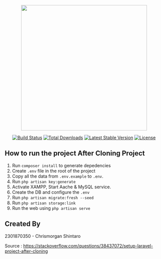 <p align="center"><a href="https://laravel.com" target="_blank"><img src="https://raw.githubusercontent.com/laravel/art/master/logo-lockup/5%20SVG/2%20CMYK/1%20Full%20Color/laravel-logolockup-cmyk-red.svg" width="400"></a></p>

<p align="center">
<a href="https://travis-ci.org/laravel/framework"><img src="https://travis-ci.org/laravel/framework.svg" alt="Build Status"></a>
<a href="https://packagist.org/packages/laravel/framework"><img src="https://img.shields.io/packagist/dt/laravel/framework" alt="Total Downloads"></a>
<a href="https://packagist.org/packages/laravel/framework"><img src="https://img.shields.io/packagist/v/laravel/framework" alt="Latest Stable Version"></a>
<a href="https://packagist.org/packages/laravel/framework"><img src="https://img.shields.io/packagist/l/laravel/framework" alt="License"></a>
</p>

## How to run the project After Cloning Project
1. Run `composer install` to generate depedencies
2. Create `.env` file in the root of the project
3. Copy all the data from `.env.example` to `.env`. 
4. Run `php artisan key:generate`
5. Activate XAMPP, Start Aache & MySQL service. 
6. Create the DB and configure the `.env`
7. Run `php artisan migrate:fresh --seed`
8. Run `php artisan storage:link`
9. Run the web using `php artisan serve`

## Created By
2301870350 - Chrismorgan Shintaro

Source : https://stackoverflow.com/questions/38437072/setup-laravel-project-after-cloning
